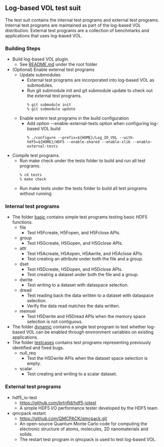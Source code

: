 ## Log-based VOL test suit 

The test suit contains the internal test programs and external test programs.
Internal test programs are maintained as part of the log-based VOL distribution.
External test programs are a collection of benchmarks and applications that uses log-based VOL.

### Building Steps
* Build log-based VOL plugin.
  + See [README.md](../README.md) under the root folder
* (Optional) Enable external test programs 
  + Update submodules
    + External test programs are incorporated into log-based VOL as submodules.
    + Run git submodule init and git submodule update to check out the external test programs.
      ```
      % git submodule init
      % git submodule update
      ```
  + Enable extern test programs in the build configuration
    + Add option --enable-external-tests option when configuring log-based VOL build
      ```
      % ./configure --prefix=${HOME}/Log_IO_VOL --with-hdf5=${HOME}/HDF5 --enable-shared --enable-zlib --enable-external-tests
      ```
* Compile test programs.
  + Run make check under the tests folder to build and run all test programs.
    ```
    % cd tests
    % make check
    ```
  + Run make tests under the tests folder to build all test programs without running

### Internal test programs
  * The folder [basic](basic) contains simple test programs testing basic HDF5 functions.
    + file
      + Test H5Fcreate, H5Fopen, and H5Fclose APIs.
    + group
      + Test H5Gcreate, H5Gopen, and H5Gclose APIs.
    + attr
      + Test H5Acreate, H5Aopen, H5Awrite, and H5Aclose APIs.
      + Test creating an attribute under both the file and a group. 
    + dset 
      + Test H5Dcreate, H5Dopen, and H5Dclose APIs.
      + Test creating a dataset under both the file and a group. 
    + dwrite
      + Test writing to a dataset with dataspace selection.
    + dread
      + Test reading back the data written to a dataset with dataspace selection.
      + Verify the data read matches the data written.
    + memsel
      + Test H5Dwrite and H5Dread APIs when the memory space selection is not contiguous.
  * The folder [dynamic](dynamic) contains a single test program to test whether log-based VOL
    can be enabled through environment variables on existing applications.
  * The folder [testcases](testcases) contains test programs representing previously identified and fixed bugs.
    + null_req 
      + Test the H5Dwrite APIs when the dataset space selection is empty.
    + scalar
      + Test creating and writing to a scalar dataset.

### External test programs
  * hdf5_io-test
    + https://github.com/brtnfld/hdf5-iotest
    + A simple HDF5 I/O performance tester developed by the HDF5 team.
  * qmcpack restart
    + https://github.com/QMCPACK/qmcpack.git
    + An open-source Quantum Monte Carlo code for computing the electronic structure of atoms, molecules, 2D nanomaterials and solids.
    + The restart test program in qmcpack is used to test log-based VOL.